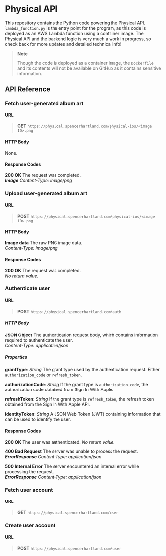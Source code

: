 
# Physical API

This repository contains the Python code powering the Physical API. `lambda_function.py` is the entry point for the program, as this code is deployed as an AWS Lambda function using a container image. The Physical API and the backend logic is very much a work in progress, so check back for more updates and detailed technical info!

> **Note**
> 
> Though the code is deployed as a container image, the `Dockerfile` and its contents will not be available on GitHub as it contains sensitive information.

## API Reference

### Fetch user-generated album art

#### URL
> **GET** `https://physical.spencerhartland.com/physical-ios/<image ID>.png`

#### HTTP Body
None.

#### Response Codes
**200 OK** The request was completed.  
***Image*** *Content-Type: image/png*

### Upload user-generated album art

#### URL
> **POST** `https://physical.spencerhartland.com/physical-ios/<image ID>.png`

#### HTTP Body
**Image data** The raw PNG image data.  
*Content-Type: image/png*

#### Response Codes
**200 OK** The request was completed.  
*No return value.*

### Authenticate user

#### URL
> **POST** `https://physical.spencerhartland.com/auth`

##### HTTP Body
**JSON Object** The authentication request body, which contains information required to authenticate the user.  
*Content-Type: application/json*

##### Properties

**grantType**: *String* The grant type used by the authentication request. Either `authorization_code` or `refresh_token`.

**authorizationCode**: *String* If the grant type is `authorization_code`, the authorization code obtained from Sign In With Apple.

**refreshToken**: *String* If the grant type is `refresh_token`, the refresh token obtained from the Sign In With Apple API.

**identityToken**: *String* A JSON Web Token (JWT) containing information that can be used to identify the user.

#### Response Codes
**200 OK** The user was authenticated. 
*No return value.*

**400 Bad Request** The server was unable to process the request.  
***ErrorResponse*** *Content-Type: application/json*

**500 Internal Error** The server encountered an internal error while processing the request.  
***ErrorResponse*** *Content-Type: application/json*

### Fetch user account

#### URL
> **GET** `https://physical.spencerhartland.com/user`

### Create user account

#### URL
> **POST** `https://physical.spencerhartland.com/user`
